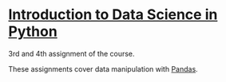 # [Introduction to Data Science in Python](https://www.coursera.org/learn/python-data-analysis)

3rd and 4th assignment of the course.

These assignments cover data manipulation with [Pandas](https://pandas.pydata.org/).
